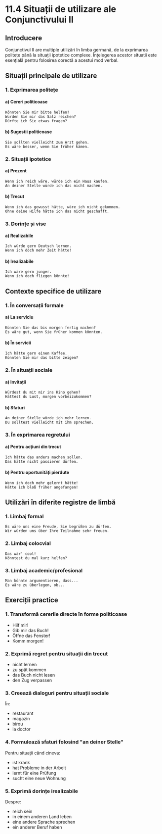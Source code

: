 # 11.4 Situații de utilizare ale Conjunctivului II

## Introducere
Conjunctivul II are multiple utilizări în limba germană, de la exprimarea politețe până la situații ipotetice complexe. Înțelegerea acestor situații este esențială pentru folosirea corectă a acestui mod verbal.

## Situații principale de utilizare

### 1. Exprimarea politețe
#### a) Cereri politicoase
```
Könnten Sie mir bitte helfen?
Würden Sie mir das Salz reichen?
Dürfte ich Sie etwas fragen?
```

#### b) Sugestii politicoase
```
Sie sollten vielleicht zum Arzt gehen.
Es wäre besser, wenn Sie früher kämen.
```

### 2. Situații ipotetice

#### a) Prezent
```
Wenn ich reich wäre, würde ich ein Haus kaufen.
An deiner Stelle würde ich das nicht machen.
```

#### b) Trecut
```
Wenn ich das gewusst hätte, wäre ich nicht gekommen.
Ohne deine Hilfe hätte ich das nicht geschafft.
```

### 3. Dorințe și vise

#### a) Realizabile
```
Ich würde gern Deutsch lernen.
Wenn ich doch mehr Zeit hätte!
```

#### b) Irealizabile
```
Ich wäre gern jünger.
Wenn ich doch fliegen könnte!
```

## Contexte specifice de utilizare

### 1. În conversații formale

#### a) La serviciu
```
Könnten Sie das bis morgen fertig machen?
Es wäre gut, wenn Sie früher kommen könnten.
```

#### b) În servicii
```
Ich hätte gern einen Kaffee.
Könnten Sie mir das bitte zeigen?
```

### 2. În situații sociale

#### a) Invitații
```
Würdest du mit mir ins Kino gehen?
Hättest du Lust, morgen vorbeizukommen?
```

#### b) Sfaturi
```
An deiner Stelle würde ich mehr lernen.
Du solltest vielleicht mit ihm sprechen.
```

### 3. În exprimarea regretului

#### a) Pentru acțiuni din trecut
```
Ich hätte das anders machen sollen.
Das hätte nicht passieren dürfen.
```

#### b) Pentru oportunități pierdute
```
Wenn ich doch mehr gelernt hätte!
Hätte ich bloß früher angefangen!
```

## Utilizări în diferite registre de limbă

### 1. Limbaj formal
```
Es wäre uns eine Freude, Sie begrüßen zu dürfen.
Wir würden uns über Ihre Teilnahme sehr freuen.
```

### 2. Limbaj colocvial
```
Das wär' cool!
Könntest du mal kurz helfen?
```

### 3. Limbaj academic/profesional
```
Man könnte argumentieren, dass...
Es wäre zu überlegen, ob...
```

## Exerciții practice

### 1. Transformă cererile directe în forme politicoase
- Hilf mir!
- Gib mir das Buch!
- Öffne das Fenster!
- Komm morgen!

### 2. Exprimă regret pentru situații din trecut
- nicht lernen
- zu spät kommen
- das Buch nicht lesen
- den Zug verpassen

### 3. Creează dialoguri pentru situații sociale
În:
- restaurant
- magazin
- birou
- la doctor

### 4. Formulează sfaturi folosind "an deiner Stelle"
Pentru situații când cineva:
- ist krank
- hat Probleme in der Arbeit
- lernt für eine Prüfung
- sucht eine neue Wohnung

### 5. Exprimă dorințe irealizabile
Despre:
- reich sein
- in einem anderen Land leben
- eine andere Sprache sprechen
- ein anderer Beruf haben
